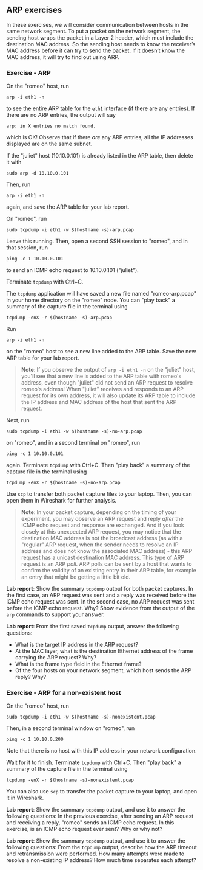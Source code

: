 ## ARP exercises

In these exercises, we will consider communication between hosts in the same network segment. To put a packet on the network segment, the sending host wraps the packet in a Layer 2 header, which must include the destination MAC address. So the sending host needs to know the receiver’s MAC address before it can try to send the packet. If it doesn’t know the MAC address, it will try to find out using ARP. 


### Exercise - ARP

On the "romeo" host, run

```
arp -i eth1 -n
```

to see the entire ARP table for the `eth1` interface (if there are any entries).  If there are no ARP entries, the output will say

```
arp: in X entries no match found.
```

which is OK! Observe that if there *are* any ARP entries, all the IP addresses displayed are on the same subnet. 

If the "juliet" host (10.10.0.101) is already listed in the ARP table, then delete it with

```
sudo arp -d 10.10.0.101
```

Then, run 


```
arp -i eth1 -n
```

again, and save the ARP table for your lab report.


On "romeo", run

```
sudo tcpdump -i eth1 -w $(hostname -s)-arp.pcap
```

Leave this running. Then, open a second SSH session to "romeo", and in that session, run

```
ping -c 1 10.10.0.101
```

to send an ICMP echo request to 10.10.0.101 ("juliet").

Terminate `tcpdump` with Ctrl+C. 

The `tcpdump` application will have saved a new file named "romeo-arp.pcap" in your home directory on the "romeo" node. You can "play back" a summary of the capture file in the terminal using


```
tcpdump -enX -r $(hostname -s)-arp.pcap
```


Run 

```
arp -i eth1 -n
```

on the "romeo" host to see a new line added to the ARP table. Save the new ARP table for your lab report.

> **Note**: If you observe the output of `arp -i eth1 -n` on the "juliet" host, you'll see that a new line is added to the ARP table with romeo's address, even though "juliet" did not send an ARP request to resolve romeo's address! When "juliet" receives and responds to an ARP request for its own address, it will also update its ARP table to include the IP address and MAC address of the host that sent the ARP request. 

Next, run

```
sudo tcpdump -i eth1 -w $(hostname -s)-no-arp.pcap
```

on "romeo", and in a second terminal on "romeo", run

```
ping -c 1 10.10.0.101
```

again. Terminate `tcpdump` with Ctrl+C. Then "play back" a summary of the capture file in the terminal using

```
tcpdump -enX -r $(hostname -s)-no-arp.pcap
```


Use `scp` to transfer both packet capture files to your laptop. Then, you can open them in Wireshark for further analysis.

> **Note**: In your packet capture, depending on the timing of your experiment, you may observe an ARP request and reply *after* the ICMP echo request and response are exchanged. And if you look closely at this unexpected ARP request, you may notice that the destination MAC address is not the broadcast address (as with a "regular" ARP request, when the sender needs to resolve an IP address and does not know the associated MAC address) - this ARP request has a unicast destination MAC address. This type of ARP request is an ARP *poll*. ARP polls can be sent by a host that wants to confirm the validity of an existing entry in their ARP table, for example an entry that might be getting a little bit old.



**Lab report**: Show the summary `tcpdump` output for both packet captures. In the first case, an ARP request was sent and a reply was received before the ICMP echo request was sent. In the second case, no ARP request was sent before the ICMP echo request. Why? Show evidence from the output of the `arp` commands to support your answer.

**Lab report**: From the first saved `tcpdump` output, answer the following questions:

* What is the target IP address in the ARP request?
* At the MAC layer, what is the destination Ethernet address of the frame carrying the ARP request? Why?
* What is the frame type field in the Ethernet frame?
* Of the four hosts on your network segment, which host sends the ARP reply? Why?

### Exercise - ARP for a non-existent host

On the "romeo" host, run

```
sudo tcpdump -i eth1 -w $(hostname -s)-nonexistent.pcap
```

Then, in a second terminal window on "romeo", run

```
ping -c 1 10.10.0.200
```

Note that there is no host with this IP address in your network configuration.


Wait for it to finish. Terminate `tcpdump` with Ctrl+C. Then "play back" a summary of the capture file in the terminal using

```
tcpdump -enX -r $(hostname -s)-nonexistent.pcap
```

You can also use `scp` to transfer the packet capture to your laptop, and open it in Wireshark.

**Lab report**: Show the summary `tcpdump` output, and use it to answer the following questions: In the previous exercise, after sending an ARP request and receiving a reply, "romeo" sends an ICMP echo request. In this exercise, is an ICMP echo request ever sent? Why or why not?

**Lab report**: Show the summary `tcpdump` output, and use it to answer the following questions: From the `tcpdump` output, describe how the ARP timeout and retransmission were performed. How many attempts were made to resolve a non-existing IP address? How much time separates each attempt?

